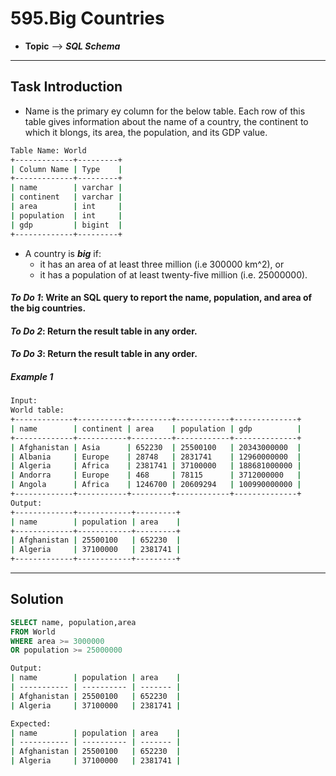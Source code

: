 # 595.Big Countries
* **Topic** --> **_SQL Schema_** 
---
## Task Introduction 
* Name is the primary ey column for the below table. Each row of this table gives information about the name of a country, the continent to which it blongs, its area, the population, and its GDP value. 

```sh
Table Name: World 
+-------------+---------+
| Column Name | Type    |
+-------------+---------+
| name        | varchar |
| continent   | varchar |
| area        | int     |
| population  | int     |
| gdp         | bigint  |
+-------------+---------+
```

* A country is **_big_** if:
  * it has an area of at least three million (i.e 300000 km^2), or
  * it has a population of at least twenty-five million (i.e. 25000000).
#### **_To Do 1_**: Write an SQL query to report the name, population, and area of the **big countries**.
#### **_To Do 2_**: Return the result table in **any order**.
#### **_To Do 3_**: Return the result table in **any order**.
##### **Example 1**
```sh
Input: 
World table:
+-------------+-----------+---------+------------+--------------+
| name        | continent | area    | population | gdp          |
+-------------+-----------+---------+------------+--------------+
| Afghanistan | Asia      | 652230  | 25500100   | 20343000000  |
| Albania     | Europe    | 28748   | 2831741    | 12960000000  |
| Algeria     | Africa    | 2381741 | 37100000   | 188681000000 |
| Andorra     | Europe    | 468     | 78115      | 3712000000   |
| Angola      | Africa    | 1246700 | 20609294   | 100990000000 |
+-------------+-----------+---------+------------+--------------+
Output: 
+-------------+------------+---------+
| name        | population | area    |
+-------------+------------+---------+
| Afghanistan | 25500100   | 652230  |
| Algeria     | 37100000   | 2381741 |
+-------------+------------+---------+
```
--- 
## Solution
```SQL
SELECT name, population,area
FROM World 
WHERE area >= 3000000
OR population >= 25000000
```

```sh
Output: 
| name        | population | area    |
| ----------- | ---------- | ------- |
| Afghanistan | 25500100   | 652230  |
| Algeria     | 37100000   | 2381741 |

Expected: 
| name        | population | area    |
| ----------- | ---------- | ------- |
| Afghanistan | 25500100   | 652230  |
| Algeria     | 37100000   | 2381741 |
```

